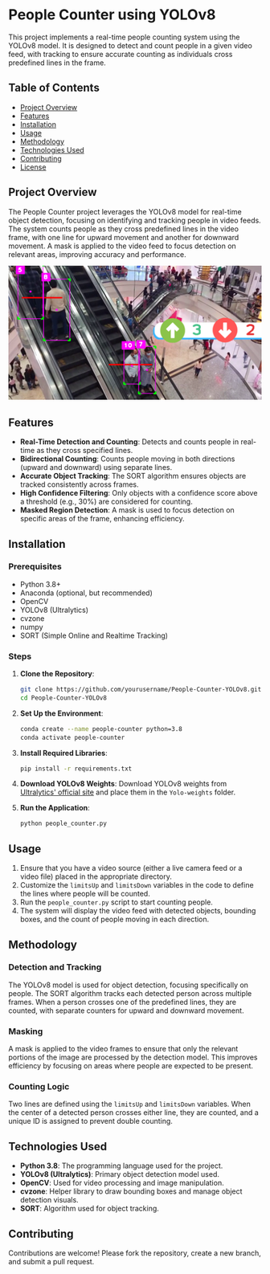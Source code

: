# People Counter using YOLOv8

This project implements a real-time people counting system using the YOLOv8 model. It is designed to detect and count people in a given video feed, with tracking to ensure accurate counting as individuals cross predefined lines in the frame.

## Table of Contents

- [Project Overview](#project-overview)
- [Features](#features)
- [Installation](#installation)
- [Usage](#usage)
- [Methodology](#methodology)
- [Technologies Used](#technologies-used)
- [Contributing](#contributing)
- [License](#license)

## Project Overview

The People Counter project leverages the YOLOv8 model for real-time object detection, focusing on identifying and tracking people in video feeds. The system counts people as they cross predefined lines in the video frame, with one line for upward movement and another for downward movement. A mask is applied to the video feed to focus detection on relevant areas, improving accuracy and performance.

![YOLOv8 Model Diagram](https://github.com/assad-khurshid/People-Counter-using-YOLOv8/blob/main/img.png)

## Features

- **Real-Time Detection and Counting**: Detects and counts people in real-time as they cross specified lines.
- **Bidirectional Counting**: Counts people moving in both directions (upward and downward) using separate lines.
- **Accurate Object Tracking**: The SORT algorithm ensures objects are tracked consistently across frames.
- **High Confidence Filtering**: Only objects with a confidence score above a threshold (e.g., 30%) are considered for counting.
- **Masked Region Detection**: A mask is used to focus detection on specific areas of the frame, enhancing efficiency.

## Installation

### Prerequisites

- Python 3.8+
- Anaconda (optional, but recommended)
- OpenCV
- YOLOv8 (Ultralytics)
- cvzone
- numpy
- SORT (Simple Online and Realtime Tracking)

### Steps

1. **Clone the Repository**:
   ```bash
   git clone https://github.com/yourusername/People-Counter-YOLOv8.git
   cd People-Counter-YOLOv8
   ```

2. **Set Up the Environment**:
   ```bash
   conda create --name people-counter python=3.8
   conda activate people-counter
   ```

3. **Install Required Libraries**:
   ```bash
   pip install -r requirements.txt
   ```

4. **Download YOLOv8 Weights**:
   Download YOLOv8 weights from [Ultralytics' official site](https://github.com/ultralytics/ultralytics) and place them in the `Yolo-weights` folder.

5. **Run the Application**:
   ```bash
   python people_counter.py
   ```

## Usage

1. Ensure that you have a video source (either a live camera feed or a video file) placed in the appropriate directory.
2. Customize the `limitsUp` and `limitsDown` variables in the code to define the lines where people will be counted.
3. Run the `people_counter.py` script to start counting people.
4. The system will display the video feed with detected objects, bounding boxes, and the count of people moving in each direction.

## Methodology

### Detection and Tracking

The YOLOv8 model is used for object detection, focusing specifically on people. The SORT algorithm tracks each detected person across multiple frames. When a person crosses one of the predefined lines, they are counted, with separate counters for upward and downward movement.

### Masking

A mask is applied to the video frames to ensure that only the relevant portions of the image are processed by the detection model. This improves efficiency by focusing on areas where people are expected to be present.

### Counting Logic

Two lines are defined using the `limitsUp` and `limitsDown` variables. When the center of a detected person crosses either line, they are counted, and a unique ID is assigned to prevent double counting.

## Technologies Used

- **Python 3.8**: The programming language used for the project.
- **YOLOv8 (Ultralytics)**: Primary object detection model used.
- **OpenCV**: Used for video processing and image manipulation.
- **cvzone**: Helper library to draw bounding boxes and manage object detection visuals.
- **SORT**: Algorithm used for object tracking.

## Contributing

Contributions are welcome! Please fork the repository, create a new branch, and submit a pull request.

